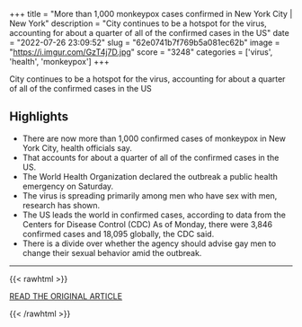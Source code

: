 +++
title = "More than 1,000 monkeypox cases confirmed in New York City | New York"
description = "City continues to be a hotspot for the virus, accounting for about a quarter of all of the confirmed cases in the US"
date = "2022-07-26 23:09:52"
slug = "62e0741b7f769b5a081ec62b"
image = "https://i.imgur.com/GzT4j7D.jpg"
score = "3248"
categories = ['virus', 'health', 'monkeypox']
+++

City continues to be a hotspot for the virus, accounting for about a quarter of all of the confirmed cases in the US

## Highlights

- There are now more than 1,000 confirmed cases of monkeypox in New York City, health officials say.
- That accounts for about a quarter of all of the confirmed cases in the US.
- The World Health Organization declared the outbreak a public health emergency on Saturday.
- The virus is spreading primarily among men who have sex with men, research has shown.
- The US leads the world in confirmed cases, according to data from the Centers for Disease Control (CDC) As of Monday, there were 3,846 confirmed cases and 18,095 globally, the CDC said.
- There is a divide over whether the agency should advise gay men to change their sexual behavior amid the outbreak.

---

{{< rawhtml >}}
  <p class="article-category">
    <a target="_blank" href="https://www.theguardian.com/us-news/2022/jul/26/more-than-1000-monkeypox-cases-confirmed-new-york-city">READ THE ORIGINAL ARTICLE</a>
  </p>
{{< /rawhtml >}}
